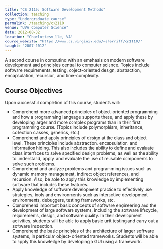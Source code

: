 ```yaml
---
title: "CS 2110: Software Development Methods"
collection: teaching
type: "Undergraduate course"
permalink: /teaching/cs2110
venue: "UVA Computer Science"
date: 2012-08-02
location: "Charlottesville, VA"
course_website: "https://www.cs.virginia.edu/~sherriff/cs2110/"
taught: "2007-2012"
---
```


A second course in computing with an emphasis on modern software development and principles central to computer science. Topics include software requirements, testing, object-oriented design, abstraction, encapsulation, recursion, and time-complexity. 

## Course Objectives

Upon successful completion of this course, students will:

- Comprehend more advanced principles of object-oriented programming and how a programming language supports these, and apply these by developing larger and more complex programs than in their first programming course. (Topics include polymorphism, inheritance, collection classes, generics, etc.)
- Comprehend and apply principles of design at the class and object level. These principles include abstraction, encapsulation, and information hiding. This also includes the ability to define and evaluate class interfaces to solve specified design problems, as well as the ability to understand, apply, and evaluate the use of reusable components to solve such problems.
- Comprehend and analyze problems and programming issues such as dynamic memory management, indirect object references, and recursion. Also, be able to apply this knowledge by implementing software that includes these features.
- Apply knowledge of software development practice to effectively use strategies, tools and environments such as interactive development environments, debuggers, testing frameworks, etc.
- Comprehend important basic concepts of software engineering and the development of large software systems, including the software lifecycle, requirements, design, and software quality. In their development activities, students will be able to apply basic unit testing and carry out a software inspection.
- Comprehend the basic principles of the architecture of larger software systems, in particular object- oriented frameworks. Students will be able to apply this knowledge by developing a GUI using a framework.
